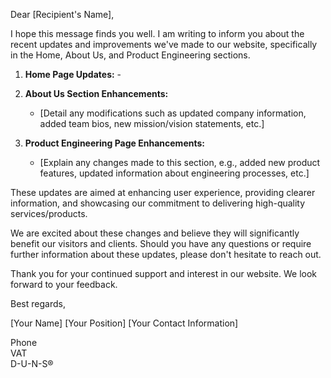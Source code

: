 Dear [Recipient's Name],

I hope this message finds you well. I am writing to inform you about the recent updates and improvements we've made to our website, specifically in the Home, About Us, and Product Engineering sections.

1. **Home Page Updates:**
		-

3. **About Us Section Enhancements:**
    
    - [Detail any modifications such as updated company information, added team bios, new mission/vision statements, etc.]
3. **Product Engineering Page Enhancements:**
    
    - [Explain any changes made to this section, e.g., added new product features, updated information about engineering processes, etc.]

These updates are aimed at enhancing user experience, providing clearer information, and showcasing our commitment to delivering high-quality services/products.

We are excited about these changes and believe they will significantly benefit our visitors and clients. Should you have any questions or require further information about these updates, please don't hesitate to reach out.

Thank you for your continued support and interest in our website. We look forward to your feedback.

Best regards,

[Your Name] [Your Position] [Your Contact Information]

Phone  
VAT  
D-U-N-S®